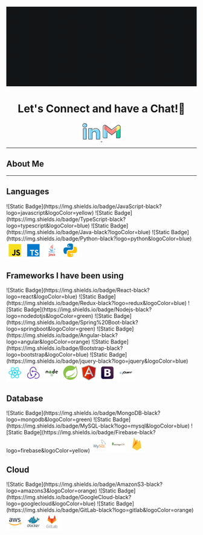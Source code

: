 <p align="center">
    <img src="./public/banner.gif" />
</p>

<h1 align="center">
  Let's Connect and have a Chat!💬
</h1>
<p align="center">
<a href="https://www.linkedin.com/in/qianjun-liang">
  <img height="50" src="./public/social/linkedin.png"/>
</a>
<a mailto="qianjunliang.ql@gmail.com">
  <img height="50" src="./public/social/gmail.png"/>
</a>
</p>

---

<h2>About Me</h2>
<p></p>

---

<h2>Languages</h2>
<p align="left">
![Static Badge](https://img.shields.io/badge/JavaScript-black?logo=javascript&logoColor=yellow)
![Static Badge](https://img.shields.io/badge/TypeScript-black?logo=typescript&logoColor=blue)
![Static Badge](https://img.shields.io/badge/Java-black?logoColor=blue)
![Static Badge](https://img.shields.io/badge/Python-black?logo=python&logoColor=blue)

<img src="./public/languages/javascript.svg" alt="js" width="45" height="45"/>
<img src="./public/languages/typescript.svg" alt="ts" width="45" height="45"/>
<img src="./public/languages/java.svg" alt="java" width="45" height="45"/>
<img src="./public/languages/python.svg" alt="python" width="45" height="45"/>
</p>

<h2>Frameworks I have been using</h2>
<p align="left">
![Static Badge](https://img.shields.io/badge/React-black?logo=react&logoColor=blue)
![Static Badge](https://img.shields.io/badge/Redux-black?logo=redux&logoColor=blue)
![Static Badge](https://img.shields.io/badge/Nodejs-black?logo=nodedotjs&logoColor=green)
![Static Badge](https://img.shields.io/badge/Spring%20Boot-black?logo=springboot&logoColor=green)
![Static Badge](https://img.shields.io/badge/Angular-black?logo=angular&logoColor=orange)
![Static Badge](https://img.shields.io/badge/Bootstrap-black?logo=bootstrap&logoColor=blue)
![Static Badge](https://img.shields.io/badge/jquery-black?logo=jquery&logoColor=blue)

<img src="./public/frameworks/react.svg" alt="react" width="45" height="45"/>
<img src="./public/frameworks/redux.svg" alt="redux" width="45" height="45"/>
<img src="./public/frameworks/nodejs.svg" alt="nodejs" width="45" height="45"/>
<img src="./public/frameworks/spring.svg" alt="spring" width="45" height="45"/>
<img src="./public/frameworks/angular.svg" alt="angular" width="45" height="45"/>
<img src="./public/frameworks/boostrap.svg" alt="bootstrap" width="45" height="45"/>
<img src="./public/frameworks/jquery.svg" alt="jquery" width="45" height="45"/>
</p>

<h2>Database</h2>
<p align="left">
![Static Badge](https://img.shields.io/badge/MongoDB-black?logo=mongodb&logoColor=green)
![Static Badge](https://img.shields.io/badge/MySQL-black?logo=mysql&logoColor=blue)
![Static Badge](https://img.shields.io/badge/Firebase-black?logo=firebase&logoColor=yellow)

<img src="./public/database/mysql.svg" alt="mysql" width="45" height="45"/>
<img src="./public/database/mongodb.svg" alt="mongo" width="45" height="45"/>
<img src="./public/database/firebase.svg" alt="firebase" width="45" height="45"/>
</p>

<h2>Cloud</h2>
<p align="left">
![Static Badge](https://img.shields.io/badge/AmazonS3-black?logo=amazons3&logoColor=orange)
![Static Badge](https://img.shields.io/badge/GoogleCloud-black?logo=googlecloud&logoColor=blue)
![Static Badge](https://img.shields.io/badge/GitLab-black?logo=gitlab&logoColor=orange)

<img src="./public/cloud/amazon.svg" alt="amzon" width="45" height="45"/>
<img src="./public/cloud/docker.svg" alt="docker" width="45" height="45"/>
<img src="./public/cloud/gitlab.svg" alt="gtlab" width="45" height="45"/>
</p>

<!---
qianjun-ql/qianjun-ql is a ✨ special ✨ repository because its `README.md` (this file) appears on your GitHub profile.
You can click the Preview link to take a look at your changes.
--->
